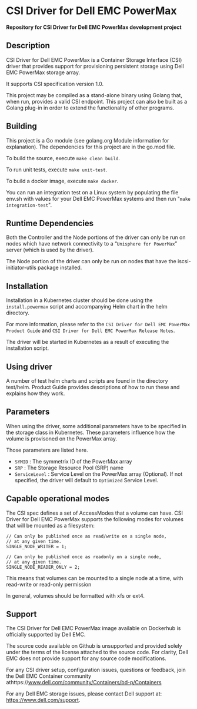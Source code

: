 # CSI Driver for Dell EMC PowerMax
**Repository for CSI Driver for Dell EMC PowerMax development project**

## Description
CSI Driver for Dell EMC PowerMax is a Container Storage Interface (CSI) driver that provides support for provisioning persistent storage using Dell EMC PowerMax storage array. 

It supports CSI specification version 1.0.

This project may be compiled as a stand-alone binary using Golang that, when run, provides a valid CSI endpoint. This project can also be built as a Golang plug-in in order to extend the functionality of other programs.

## Building
This project is a Go module (see golang.org Module information for explanation). 
The dependencies for this project are in the go.mod file.

To build the source, execute `make clean build`.

To run unit tests, execute `make unit-test`.

To build a docker image, execute `make docker`.

You can run an integration test on a Linux system by populating the file env.sh with values for your Dell EMC PowerMax systems and then run "`make integration-test`".

## Runtime Dependencies
Both the Controller and the Node portions of the driver can only be run on nodes which have network connectivity to a “`Unisphere for PowerMax`” server (which is used by the driver). 

The Node portion of the driver can only be run on nodes that have the iscsi-initiator-utils package installed. 

## Installation
Installation in a Kubernetes cluster should be done using the `install.powermax` script and accompanying Helm chart in the helm directory. 

For more information, please refer to the `CSI Driver for Dell EMC PowerMax Product Guide` and `CSI Driver for Dell EMC PowerMax Release Notes`. 

The driver will be started in Kubernetes as a result of executing the installation script.

## Using driver
A number of test helm charts and scripts are found in the directory test/helm. Product Guide provides descriptions of how to run these and explains how they work.

## Parameters
When using the driver, some additional parameters have to be specified in the storage class in Kubernetes. 
These parameters influence how the volume is provisoned on the PowerMax array.

Those parameters are listed here.

*   `SYMID`        : The symmetrix ID of the PowerMax array
*   `SRP`          : The Storage Resource Pool (SRP) name
*   `ServiceLevel` : Service Level on the PowerMax array (Optional). If not specified, the driver will default to `Optimized` Service Level.

## Capable operational modes
The CSI spec defines a set of AccessModes that a volume can have. 
CSI Driver for Dell EMC PowerMax supports the following modes for volumes that will be mounted as a filesystem:
```
// Can only be published once as read/write on a single node,
// at any given time.
SINGLE_NODE_WRITER = 1;

// Can only be published once as readonly on a single node,
// at any given time.
SINGLE_NODE_READER_ONLY = 2;
```
This means that volumes can be mounted to a single node at a time, with read-write or read-only permission

In general, volumes should be formatted with xfs or ext4.

## Support
The CSI Driver for Dell EMC PowerMax image available on Dockerhub is officially supported by Dell EMC.
 
The source code available on Github is unsupported and provided solely under the terms of the license attached to the source code. For clarity, Dell EMC does not provide support for any source code modifications.
 
For any CSI driver setup, configuration issues, questions or feedback, join the Dell EMC Container community athttps://www.dell.com/community/Containers/bd-p/Containers
 
For any Dell EMC storage issues, please contact Dell support at: https://www.dell.com/support.
